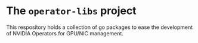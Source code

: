 # The `operator-libs` project

This respository holds a collection of go packages to ease the development of
NVIDIA Operators for GPU/NIC management.
